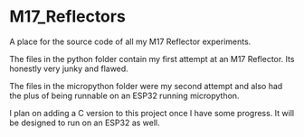 # M17_Reflectors
A place for the source code of all my M17 Reflector experiments.

The files in the python folder contain my first attempt at an M17 Reflector. Its honestly very junky and flawed. 

The files in the micropython folder were my second attempt and also had the plus of being runnable on an ESP32 running micropython. 

I plan on adding a C version to this project once I have some progress. It will be designed to run on an ESP32 as well.